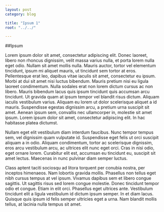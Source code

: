 ```yaml
---
layout: post
category: blog

title: "Ipsum 1"
root: "../../"

---
```


##Ipsum

Lorem ipsum dolor sit amet, consectetur adipiscing elit. Donec laoreet, libero non rhoncus dignissim, velit massa varius nulla, et porta lorem nulla eget odio. Nullam sit amet mollis nulla. Mauris auctor, tortor vel elementum tincidunt, ipsum mi aliquet mauris, ut tincidunt sem tortor at eros. Pellentesque erat leo, dapibus vitae iaculis sit amet, consectetur eu ipsum. Morbi at dui sit amet nisi luctus bibendum. Mauris pretium nisi eu ligula laoreet condimentum. Nulla sodales erat non lorem dictum cursus ac non libero. Mauris bibendum lacus quis ipsum tincidunt quis accumsan arcu tincidunt. Ut gravida quam at ipsum tempor vel blandit risus dictum. Aliquam iaculis vestibulum varius. Aliquam eu lorem ut dolor scelerisque aliquet a id mauris. Suspendisse egestas dignissim arcu, a pretium urna suscipit sit amet. Aenean ipsum sem, convallis nec ullamcorper in, molestie sit amet ipsum. Lorem ipsum dolor sit amet, consectetur adipiscing elit. In hac habitasse platea dictumst.

Nullam eget elit vestibulum diam interdum faucibus. Nunc tempor tempus sem, vel dignissim quam vulputate id. Suspendisse eget felis ut orci suscipit aliquam a in odio. Aliquam condimentum, tortor ac scelerisque dignissim, eros arcu vestibulum arcu, ac ultrices elit nunc eget orci. Cras in nisi odio, eget ornare lorem. Curabitur elit est, accumsan eu tincidunt eu, suscipit sit amet lectus. Maecenas in nunc pulvinar diam semper luctus.

Class aptent taciti sociosqu ad litora torquent per conubia nostra, per inceptos himenaeos. Nam lobortis gravida mollis. Phasellus non tellus eget nibh cursus tempus at vel ipsum. Vivamus dapibus sem et libero congue sagittis. Ut sagittis risus sed lorem congue molestie. Donec tincidunt tempor odio et congue. Etiam in elit orci. Phasellus eget ultrices ante. Vestibulum tincidunt elit a ligula vestibulum id dictum ipsum semper. In et diam lacus. Quisque quis ipsum id felis semper ultricies eget a urna. Nam blandit mollis tellus, at lacinia nulla tempus sit amet.